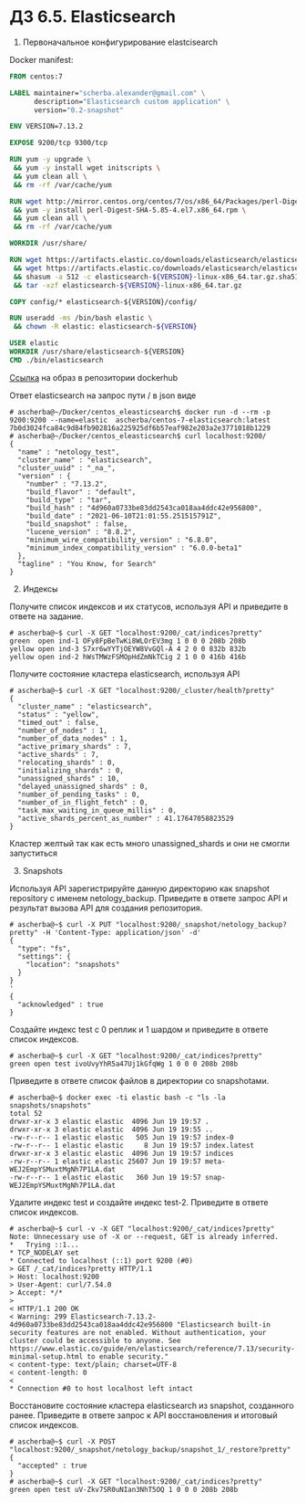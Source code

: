 # ДЗ 6.5. Elasticsearch

1) Первоначальное конфигурирование elastcisearch

Docker manifest:
```dockerfile
FROM centos:7

LABEL maintainer="scherba.alexander@gmail.com" \
      description="Elasticsearch custom application" \
      version="0.2-snapshot"

ENV VERSION=7.13.2

EXPOSE 9200/tcp 9300/tcp

RUN yum -y upgrade \
 && yum -y install wget initscripts \
 && yum clean all \
 && rm -rf /var/cache/yum

RUN wget http://mirror.centos.org/centos/7/os/x86_64/Packages/perl-Digest-SHA-5.85-4.el7.x86_64.rpm \
 && yum -y install perl-Digest-SHA-5.85-4.el7.x86_64.rpm \
 && yum clean all \
 && rm -rf /var/cache/yum

WORKDIR /usr/share/

RUN wget https://artifacts.elastic.co/downloads/elasticsearch/elasticsearch-${VERSION}-linux-x86_64.tar.gz \
 && wget https://artifacts.elastic.co/downloads/elasticsearch/elasticsearch-${VERSION}-linux-x86_64.tar.gz.sha512 \
 && shasum -a 512 -c elasticsearch-${VERSION}-linux-x86_64.tar.gz.sha512 \
 && tar -xzf elasticsearch-${VERSION}-linux-x86_64.tar.gz

COPY config/* elasticsearch-${VERSION}/config/

RUN useradd -ms /bin/bash elastic \
 && chown -R elastic: elasticsearch-${VERSION}

USER elastic
WORKDIR /usr/share/elasticsearch-${VERSION}
CMD ./bin/elasticsearch

```
[Cсылка](https://hub.docker.com/repository/docker/ascherba/centos-7-elasticsearch) на образ в репозитории dockerhub

Ответ elasticsearch на запрос пути / в json виде
```commandline
# ascherba@~/Docker/centos_eleasticsearch$ docker run -d --rm -p 9200:9200 --name=elastic  ascherba/centos-7-elasticsearch:latest
7b0d3024fca84c9d84fb902816a225925df6b57eaf982e203a2e3771018b1229
# ascherba@~/Docker/centos_eleasticsearch$ curl localhost:9200/
{
  "name" : "netology_test",
  "cluster_name" : "elasticsearch",
  "cluster_uuid" : "_na_",
  "version" : {
    "number" : "7.13.2",
    "build_flavor" : "default",
    "build_type" : "tar",
    "build_hash" : "4d960a0733be83dd2543ca018aa4ddc42e956800",
    "build_date" : "2021-06-10T21:01:55.251515791Z",
    "build_snapshot" : false,
    "lucene_version" : "8.8.2",
    "minimum_wire_compatibility_version" : "6.8.0",
    "minimum_index_compatibility_version" : "6.0.0-beta1"
  },
  "tagline" : "You Know, for Search"
}
```

2) Индексы

Получите список индексов и их статусов, используя API и приведите в ответе на задание.
```commandline
# ascherba@~$ curl -X GET "localhost:9200/_cat/indices?pretty"
green  open ind-1 OFy8FpBeTwKi8WLOrEV3mg 1 0 0 0 208b 208b
yellow open ind-3 S7xr6wYYTjOEYW8VvGQl-A 4 2 0 0 832b 832b
yellow open ind-2 hWsTMWzFSMOpHdZmNkTCig 2 1 0 0 416b 416b
```

Получите состояние кластера elasticsearch, используя API
```commandline
# ascherba@~$ curl -X GET "localhost:9200/_cluster/health?pretty"
{
  "cluster_name" : "elasticsearch",
  "status" : "yellow",
  "timed_out" : false,
  "number_of_nodes" : 1,
  "number_of_data_nodes" : 1,
  "active_primary_shards" : 7,
  "active_shards" : 7,
  "relocating_shards" : 0,
  "initializing_shards" : 0,
  "unassigned_shards" : 10,
  "delayed_unassigned_shards" : 0,
  "number_of_pending_tasks" : 0,
  "number_of_in_flight_fetch" : 0,
  "task_max_waiting_in_queue_millis" : 0,
  "active_shards_percent_as_number" : 41.17647058823529
}
```

Кластер желтый так как есть много unassigned_shards и они не смогли запуститься

3) Snapshots

Используя API зарегистрируйте данную директорию как snapshot repository c именем netology_backup.
Приведите в ответе запрос API и результат вызова API для создания репозитория.
```commandline
# ascherba@~$ curl -X PUT "localhost:9200/_snapshot/netology_backup?pretty" -H 'Content-Type: application/json' -d'
{
  "type": "fs",
  "settings": {
    "location": "snapshots"
  }
}
'
{
  "acknowledged" : true
}
```

Создайте индекс test с 0 реплик и 1 шардом и приведите в ответе список индексов.
```commandline
# ascherba@~$ curl -X GET "localhost:9200/_cat/indices?pretty"
green open test ivoUvyYhR5a47Uj1kGfqWg 1 0 0 0 208b 208b
```

Приведите в ответе список файлов в директории со snapshotами.
```commandline
# ascherba@~$ docker exec -ti elastic bash -c "ls -la snapshots/snapshots"
total 52
drwxr-xr-x 3 elastic elastic  4096 Jun 19 19:57 .
drwxr-xr-x 3 elastic elastic  4096 Jun 19 19:55 ..
-rw-r--r-- 1 elastic elastic   505 Jun 19 19:57 index-0
-rw-r--r-- 1 elastic elastic     8 Jun 19 19:57 index.latest
drwxr-xr-x 3 elastic elastic  4096 Jun 19 19:57 indices
-rw-r--r-- 1 elastic elastic 25607 Jun 19 19:57 meta-WEJ2EmpYSMuxtMgNh7P1LA.dat
-rw-r--r-- 1 elastic elastic   360 Jun 19 19:57 snap-WEJ2EmpYSMuxtMgNh7P1LA.dat
```

Удалите индекс test и создайте индекс test-2. Приведите в ответе список индексов.
```commandline
# ascherba@~$ curl -v -X GET "localhost:9200/_cat/indices?pretty"
Note: Unnecessary use of -X or --request, GET is already inferred.
*   Trying ::1...
* TCP_NODELAY set
* Connected to localhost (::1) port 9200 (#0)
> GET /_cat/indices?pretty HTTP/1.1
> Host: localhost:9200
> User-Agent: curl/7.54.0
> Accept: */*
>
< HTTP/1.1 200 OK
< Warning: 299 Elasticsearch-7.13.2-4d960a0733be83dd2543ca018aa4ddc42e956800 "Elasticsearch built-in security features are not enabled. Without authentication, your cluster could be accessible to anyone. See https://www.elastic.co/guide/en/elasticsearch/reference/7.13/security-minimal-setup.html to enable security."
< content-type: text/plain; charset=UTF-8
< content-length: 0
<
* Connection #0 to host localhost left intact
```

Восстановите состояние кластера elasticsearch из snapshot, созданного ранее.
Приведите в ответе запрос к API восстановления и итоговый список индексов.
```commandline
# ascherba@~$ curl -X POST "localhost:9200/_snapshot/netology_backup/snapshot_1/_restore?pretty"
{
  "accepted" : true
}
# ascherba@~$ curl -X GET "localhost:9200/_cat/indices?pretty"
green open test uV-Zkv7SR0uNIan3NhT5OQ 1 0 0 0 208b 208b
```